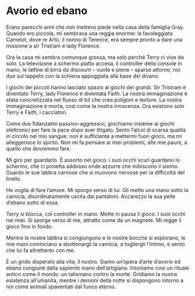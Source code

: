 # Avorio ed ebano

Erano parecchi anni che non mettevo piede nella casa della famiglia Gray. Quando ero piccola, mi sembrava una reggia enorme: la favoleggiata Camelot, dove re Artù, il nonno di Terence, era sempre pronto a dare una missione a sir Tristram e lady Florence.

Ora la casa mi sembra comunque grossa, ma solo perché Terry ci vive da solo. La televisione a schermo piatto accesa, il controller della console in mano, le lattine di birra da discount – vuote e piene – sparse attorno, noi due sul tappeto con la schiena appoggiata alla base del divano.

I giochi dei piccoli hanno lasciato spazio ai giochi dei grandi. Sir Tristram è diventato Terry, lady Florence è diventata Faith. La nostra immaginazione è stata concretizzata nel flusso di bit che crea poligoni e texture. La nostra immaginazione è morta, così come la nostra innocenza. Ora esistono solo Terry e Faith, i cacciatori.

Come due fidanzatini passivo-aggressivi, giochiamo insieme ai giochi elettronici per fare la pace dopo aver litigato. Sento l’alcol di scarsa qualità in circolo nel mio sangue: non è sufficiente a mettermi fuori gioco, ma mi alleggerisce lo spirito. Non mi fa pensare ai miei problemi, alle mie paure, a quello che dovremmo fare.

Mi giro per guardarlo. È assorto nel gioco: i suoi occhi scuri guardano lo schermo, che ci proietta addosso onde azzurre che inibiscono il sonno. Guardo le sue labbra carnose che si muovono nervose per la difficoltà del livello.

Ho voglia di fare l’amore. Mi sporgo verso di lui. Gli metto una mano sotto la camicia, disordinatamente uscita dai pantaloni. Accarezzo la sua pelle d’ebano sotto di essa.

Terry si blocca, col controller in mano. Mette in pausa il gioco. I suoi occhi nei miei. Si sporge verso di me, attratto come da un magnete. Mi regge il gioco fino in fondo.

Mentre le nostre labbra si congiungono e le nostre bocche si esplorano, le mie mani cominciano a sbottonargli la camicia, a togliergli l’intimo, e sento che lui fa altrettanto con me.

È un grido disperato alla vita, il nostro. Siamo un’opera d’arte d’avorio ed ebano congiunti dalla sapiente mano dell’artigiano. Intoniamo così un rituale antico come il mondo: un talismano contro la morte. Gridiamo la nostra esistenza all’umanità, mentre i demoni della notte si dispongono intorno a noi come animali spaventati dal fuoco eterno.
